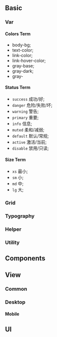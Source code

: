 ## Basic

### Var

#### Colors Term

- body-bg;
- text-color;
- link-color;
- link-hover-color;
- gray-base;
- gray-dark;
- gray-

#### Status Term

- `success` 成功/好;
- `danger` 危险/失败/坏;
- `warning` 警告;
- `primary` 重要;
- `info` 信息;
- `muted` 柔和/减弱;
- `default` 默认/常规;
- `active` 激活/当前;
- `disable` 禁用/只读;

#### Size Term

- `xs` 最小;
- `sm` 小;
- `md` 中;
- `lg` 大;

### Grid

### Typography

### Helper

### Utility

### 

## Components

## View

### Common

### Desktop

#### Mobile

## UI